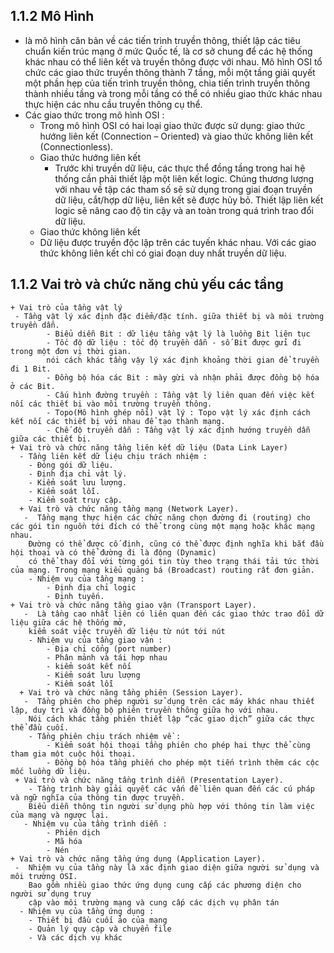 ## 1.1.2 Mô Hình 
- là mô hình căn bản về các tiến trình truyền thông, thiết lập các tiêu chuẩn kiến trúc mạng ở mức Quốc tế, 
là cơ sở chung để các hệ thống khác nhau có thể liên kết và truyền thông được với nhau. Mô hình OSI tổ chức 
các giao thức truyền thông thành 7 tầng, mỗi một tầng giải quyết một phần hẹp của tiến trình truyền thông, 
chia tiến trình truyền thông thành nhiều tầng và trong mỗi tầng có thể có nhiều giao thức khác nhau thực hiện 
các nhu cầu truyền thông cụ thể.
- Các giao thức trong mô hình OSI :
    + Trong mô hình OSI có hai loại giao thức được sử dụng: giao thức hướng liên kết (Connection – Oriented) 
    và giao thức không liên kết (Connectionless).
    + Giao thức hướng liên kết
        - Trước khi truyền dữ liệu, các thực thể đồng tầng trong hai hệ thống cần phải thiết lập một liên kết logic. 
        Chúng thương lượng với nhau về tập các tham số sẽ sử dụng trong giai đoạn truyền dữ liệu, cắt/hợp dữ liệu, 
        liên kết sẽ được hủy bỏ. Thiết lập liên kết logic sẽ nâng cao độ tin cậy và an toàn trong quá trình trao đổi dữ liệu.
    + Giao thức không liên kết
    - Dữ liệu được truyền độc lập trên các tuyến khác nhau. Với các giao thức không liên kết chỉ có giai đoạn duy nhất truyền dữ liệu.
## 1.1.2  Vai trò và chức năng chủ yếu các tầng
    + Vai trò của tầng vật lý 
     - Tầng vật lý xác định đặc điểm/đặc tính. giữa thiết bị và môi trường truyền dẫn.
            - Biểu diễn Bit : dữ liệu tầng vật lý là luồng Bit liên tục 
            - Tốc độ dữ liệu : tốc độ truyền dẫn - số Bit được gửi đi trong một đơn vị thời gian.
            nói cách khác tầng vậy lý xác định khoảng thời gian để truyền đi 1 Bit.
            - Đồng bộ hóa các Bit : mày gừi và nhận phải được đồng bộ hóa ở các Bit.
            - Cấu hình đường truyền : Tầng vật lý liên quan đến việc kết nối các thiết bị vào môi trường truyền thông.
            - Topo(Mô hình ghép nối) vật lý : Topo vật lý xác định cách kết nối các thiết bị với nhau để tạo thành mạng.
            - Chế độ truyền dẫn : Tầng vật lý xác định hướng truyền dẫn giữa các thiết bị.
    + Vai trò và chức năng tầng liên kết dữ liệu (Data Link Layer)
      - Tầng liên kết dữ liệu chịu trách nhiệm :
        - Đóng gói dữ liệu.
        - Định địa chỉ vật lý. 
        - Kiểm soát lưu lượng.
        - Kiểm soát lỗi.
        - Kiểm soát truy cập.  
      + Vai trò và chức năng tầng mạng (Network Layer).
       -  Tầng mạng thực hiện các chức năng chọn đường đi (routing) cho các gói tin nguồn tới đích có thể trong cùng một mạng hoặc khác mạng nhau. 
        Đường có thể được cố định, cũng có thể được định nghĩa khi bắt đầu hội thoại và có thể đường đi là động (Dynamic) 
        có thể thay đổi với từng gói tin tùy theo trạng thái tải tức thời của mạng. Trong mạng kiểu quảng bá (Broadcast) routing rất đơn giản.
        - Nhiệm vụ của tầng mạng :
            - Định địa chỉ logic
            - Định tuyến.
    + Vai trò và chức năng tầng giao vận (Transport Layer).
       -  Là tầng cao nhất liên có liên quan đến các giao thức trao đổi dữ liệu giữa các hệ thống mở, 
        kiểm soát việc truyền dữ liệu từ nút tới nút 
        - Nhiệm vụ của tầng giao vận : 
            - Địa chỉ cổng (port number)
            - Phân mảnh và tái hợp nhau
            - kiểm soát kết nối 
            - Kiểm soát lưu lượng
            - Kiểm soát lỗi
      + Vai trò và chức năng tầng phiên (Session Layer).
       -  Tầng phiên cho phép người sử dụng trên các máy khác nhau thiết lập, duy trì và đồng bộ phiên truyền thông giữa họ với nhau. 
        Nói cách khác tầng phiên thiết lập “các giao dịch” giữa các thực thể đầu cuối.
        - Tầng phiên chịu trách nhiệm về : 
            - Kiểm soát hội thoại tầng phiên cho phép hai thực thể cùng tham gia một cuộc hội thoại.
            - Đồng bộ hóa tầng phiến cho phép một tiến trình thêm các cộc mốc luồng dữ liệu.
     + Vai trò và chức năng tầng trình diễn (Presentation Layer).
        - Tầng trình bày giải quyết các vấn đề liên quan đến các cú pháp và ngữ nghĩa của thông tin được truyền.
        Biểu diễn thông tin người sử dụng phù hợp với thông tin làm việc của mạng và ngược lại.
       - Nhiệm vụ của tầng trình diễn :
            - Phiên dịch 
            - Mã hóa
            - Nén
    + Vai trò và chức năng tầng ứng dụng (Application Layer).
     -  Nhiệm vụ của tầng này là xác định giao diện giữa người sử dụng và môi trường OSI.
        Bao gồm nhiều giao thức ứng dụng cung cấp các phương diện cho người sử dụng truy 
        cập vào môi trường mạng và cung cấp các dịch vụ phân tán
      - Nhiệm vụ của tầng ứng dụng : 
        - Thiết bị đầu cuối ảo của mạng
        - Quản lý quy cập và chuyển file
        - Và các dịch vụ khác
   
  

    
